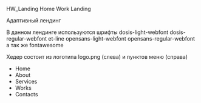 HW_Landing
Home Work Landing

Адаптивный лендинг

В данном лендинге используются шрифты
dosis-light-webfont
dosis-regular-webfont
et-line
opensans-light-webfont
opensans-regular-webfont
а так же fontawesome


Хедер состоит из логотипа logo.png (слева)
и пунктов меню (справа)
- Home
- About
- Services
- Works
- Contacts

